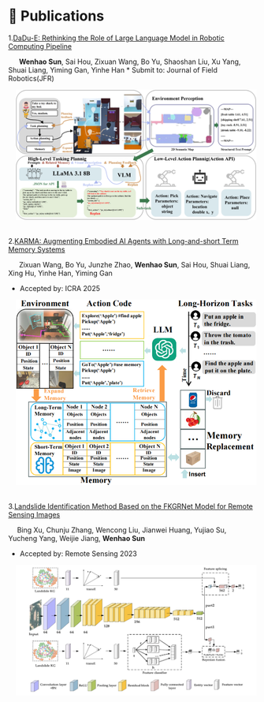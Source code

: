 # 📝 Publications

1.[DaDu-E: Rethinking the Role of Large Language Model in Robotic Computing Pipeline](https://rlc-lab.github.io/dadu-e/)

    **Wenhao Sun**, Sai Hou, Zixuan Wang, Bo Yu, Shaoshan Liu, Xu Yang, Shuai Liang, Yiming Gan, Yinhe Han
    * Submit to: Journal of Field Robotics(JFR)


<div style="margin-left: 3%;"><img src="/images/dadu.png" style="width: 750px; height: auto;"></div>

<br>

2.[KARMA: Augmenting Embodied AI Agents with Long-and-short Term Memory Systems](https://arxiv.org/abs/2409.14908)

    Zixuan Wang, Bo Yu, Junzhe Zhao, **Wenhao Sun**, Sai Hou, Shuai Liang, Xing Hu, Yinhe Han, Yiming Gan
* Accepted by: ICRA 2025

<div style="margin-left: 3%;"><img src="/images/karma.png" style="width: 750px; height: auto;"></div>

<br>

3.[Landslide Identification Method Based on the FKGRNet Model for Remote Sensing Images](https://www.mdpi.com/2072-4292/15/13/3407)

   Bing Xu, Chunju Zhang, Wencong Liu, Jianwei Huang, Yujiao Su, Yucheng Yang, Weijie Jiang, **Wenhao Sun**

* Accepted by: Remote Sensing 2023
<div style="margin-left: 3%;"><img src="/images/fkgrnet.png" style="width: 750px; height: auto;"></div>
